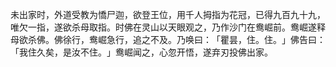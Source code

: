 未出家时，外道受教为憍尸迦，欲登王位，用千人拇指为花冠，已得九百九十九，唯欠一指，遂欲杀母取指。时佛在灵山以天眼观之，乃作沙门在鸯崛前。鸯崛遂释母欲杀佛。佛徐行，鸯崛急行，追之不及。乃唤曰：​「瞿昙，住。住。​」佛告曰：​「我住久矣，是汝不住。​」鸯崛闻之，心忽开悟，遂弃刃投佛出家。
